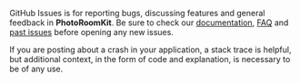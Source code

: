GitHub Issues is for reporting bugs, discussing features and general feedback in **PhotoRoomKit**. Be sure to check our [documentation](http://cocoadocs.org/docsets/PhotoRoomKit), [FAQ](https://github.com/PhotoRoom/PhotoRoomKit/wiki/FAQ) and [past issues](https://github.com/PhotoRoom/PhotoRoomKit/issues?state=closed) before opening any new issues.

If you are posting about a crash in your application, a stack trace is helpful, but additional context, in the form of code and explanation, is necessary to be of any use.
